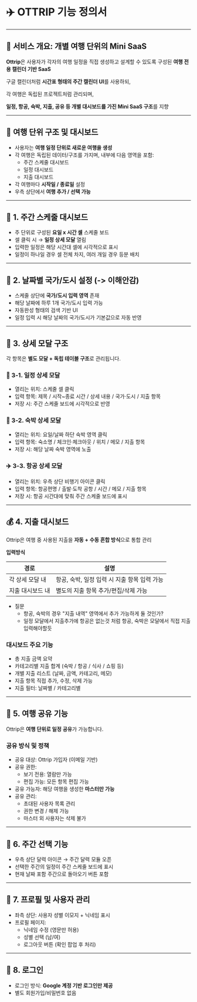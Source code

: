 # **✈️ OTTRIP 기능 정의서**

---

## **🔭 서비스 개요: 개별 여행 단위의 Mini SaaS**

**Ottrip**은 사용자가 각자의 여행 일정을 직접 생성하고 설계할 수 있도록 구성된 **여행 전용 캘린더 기반 SaaS**

구글 캘린더처럼 **시간표 형태의 주간 캘린더 UI**를 사용하되,

각 여행은 독립된 프로젝트처럼 관리되며,

**일정, 항공, 숙박, 지출, 공유 등 개별 대시보드를 가진 Mini SaaS 구조**를 지향

---

## **🧳 여행 단위 구조 및 대시보드**

- 사용자는 **여행 일정 단위로 새로운 여행을 생성**
- 각 여행은 독립된 데이터/구조를 가지며, 내부에 다음 영역을 포함:
    - 주간 스케줄 대시보드
    - 일정 대시보드
    - 지출 대시보드
- 각 여행마다 **시작일 / 종료일** 설정
- 우측 상단에서 **여행 추가 / 선택 가능**

---

## **📅 1. 주간 스케줄 대시보드**

- 주 단위로 구성된 **요일 x 시간 셀** 스케줄 보드
- 셀 클릭 시 → **일정 상세 모달** 열림
- 입력한 일정은 해당 시간대 셀에 시각적으로 표시
- 일정이 하나일 경우 셀 전체 차지, 여러 개일 경우 등분 배치

---

## **🧭 2. 날짜별 국가/도시 설정** (-> 이해안감)

- 스케줄 상단에 **국가/도시 입력 영역** 존재
- 해당 날짜에 하루 1개 국가/도시 입력 가능
- 자동완성 형태의 검색 기반 UI
- 일정 입력 시 해당 날짜의 국가/도시가 기본값으로 자동 반영

---

## **🧩 3. 상세 모달 구조**

각 항목은 **별도 모달 + 독립 테이블 구조**로 관리됩니다.

### **📝 3-1. 일정 상세 모달**

- 열리는 위치: 스케줄 셀 클릭
- 입력 항목: 제목 / 시작~종료 시간 / 상세 내용 / 국가·도시 / 지출 항목
- 저장 시: 주간 스케줄 보드에 시각적으로 반영

### **🏨 3-2. 숙박 상세 모달**

- 열리는 위치: 요일/날짜 하단 숙박 영역 클릭
- 입력 항목: 숙소명 / 체크인·체크아웃 / 위치 / 메모 / 지출 항목
- 저장 시: 해당 날짜 숙박 영역에 노출

### **✈️ 3-3. 항공 상세 모달**

- 열리는 위치: 우측 상단 비행기 아이콘 클릭
- 입력 항목: 항공편명 / 출발·도착 공항 / 시간 / 메모 / 지출 항목
- 저장 시: 항공 시간대에 맞춰 주간 스케줄 보드에 표시

---

## **💰 4. 지출 대시보드**

Ottrip은 여행 중 사용된 지출을 **자동 + 수동 혼합 방식**으로 통합 관리

**입력방식**

| **경로** | **설명** |
| --- | --- |
| 각 상세 모달 내 | 항공, 숙박, 일정 입력 시 지출 항목 입력 가능 |
| 지출 대시보드 내 | 별도의 지출 항목 추가/편집/삭제 가능 |

- 질문
	- 항공, 숙박의 경우 "지출 내역" 영역에서 추가 가능하게 둘 것인가?
	- 일정 모달에서 지출추가에 항공은 없는것 처럼 항공, 숙박은 모달에서 직접 지출 입력해야할듯

### **대시보드 주요 기능**

- 총 지출 금액 요약
- 카테고리별 지출 합계 (숙박 / 항공 / 식사 / 쇼핑 등)
- 개별 지출 리스트 (날짜, 금액, 카테고리, 메모)
- 지출 항목 직접 추가, 수정, 삭제 가능
- 지출 필터: 날짜별 / 카테고리별

---

## **🤝 5. 여행 공유 기능**

Ottrip은 **여행 단위로 일정 공유**가 가능합니다.

### **공유 방식 및 정책**

- 공유 대상: Ottrip 가입자 (이메일 기반)
- 공유 권한:
    - 보기 전용: 열람만 가능
    - 편집 가능: 모든 항목 편집 가능
- 공유 가능자: 해당 여행을 생성한 **마스터만 가능**
- 공유 관리:
    - 초대된 사용자 목록 관리
    - 권한 변경 / 해제 가능
    - 마스터 외 사용자는 삭제 불가

---

## **📆 6. 주간 선택 기능**

- 우측 상단 달력 아이콘 → 주간 달력 모듈 오픈
- 선택한 주간의 일정이 주간 스케줄 보드에 표시
- 현재 날짜 포함 주간으로 돌아오기 버튼 포함

---

## **👤 7. 프로필 및 사용자 관리**

- 좌측 상단: 사용자 성별 이모지 + 닉네임 표시
- 프로필 페이지:
    - 닉네임 수정 (영문만 허용)
    - 성별 선택 (남/여)
    - 로그아웃 버튼 (확인 팝업 후 처리)

---

## **🔐 8. 로그인**

- 로그인 방식: **Google 계정 기반 로그인만 제공**
- 별도 회원가입/비밀번호 없음